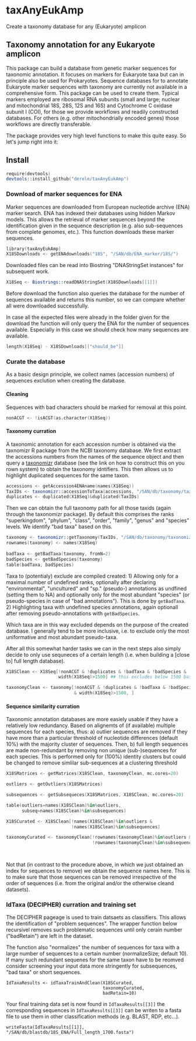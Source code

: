 # taxAnyEukAmp

Create a taxonomy database for any (Eukaryote) amplicon

## Taxonomy annotation for any Eukaryote amplicon

This package can build a database from genetic marker sequences for
taxonomic annotation. It focuses on markers for Eukaryote taxa but can
in principle also be used for Prokaryotes. Sequence databases for to
annotate Eukaryote marker sequences with taxonomy are currently not
available in a comprehensive form. This package can be used to create
them. Typical markers employed are ribosomal RNA subunits (small and
large; nuclear and mitochondrial 18S, 28S, 12S and 16S) and Cytochrome
C oxidase subunit I (COI), for those we provide workflows and readily
constructed databases. For others (e.g. other mitochondrially encoded
genes) those workflows are directly transferable.

The package provides very high level functions to make this quite
easy. So let's jump right into it: 

## Install
```S
require(devtools)
devtools::install_github("derele/taxAnyEukAmp")
```

### Download of marker sequences for ENA

Marker sequences are downloaded from European nucleotide archive (ENA)
marker search. ENA has indexed their databases using hidden Markov
models. This allows the retrieval of marker sequences beyond the
identification given in the sequence description (e.g. also
sub-sequences from complete genomes, etc.). This function downloads
these marker sequences. 


```S
library(taxAnyEukAmp)
X18SDownloads <- getENAdownloads("18S", "/SAN/db/ENA_marker/18S/")
```
Downloaded files can be read into Biostring "DNAStringSet instances"
for subsequent work.

```S
X18Seq <- Biostrings::readDNAStringSet(X18SDownloads[[1]])
```

Before download the function also queries the database for the number
of sequences available and returns this number, so we can compare
whether all were downloaded successfully.

In case all the expected files were already in the folder given for
the download the function will only query the ENA for the number of
sequences available. Especially in this case we should check how many
sequences are available. 

```S
length(X18Seq) - X18SDownloads[["should_be"]] 
```

### Curate the database

As a basic design principle, we collect names (accession numbers) of
sequences exclution when creating the database.

#### Cleaning

Sequences with bad characters should be marked for removal at this
point.

```S
nonACGT <- !isACGT(as.character(X18Seq))
```

#### Taxonomy curration

A taxonomic annotation for each accession number is obtained via the
taxnomizr R package from the NCBI taxonomy database. We first extract
the accessions numbers from the names of the sequence object and then
query a [taxonomizr](https://github.com/sherrillmix/taxonomizr)
database (see the link on how to construct this on you rown system) to
obtain the taxonomy idntifiers. This then allows us to highlight
duplicated sequences for the same taxon.

```S
accessions <- getAccession4ENAname(names(X18Seq))
TaxIDs <- taxonomizr::accessionToTaxa(accessions, "/SAN/db/taxonomy/taxonomizr.sql")
duplicates <- duplicated(X18Seq)&duplicated(TaxIDs)           
```

Then we can obtain the full taxonomy path for all those taxids (again
through the taxonomizr package). By default this comprises the ranks
"superkingdom", "phylum", "class", "order", "family", "genus" and
"species" levels. We identify "bad taxa" based on this.


```S
taxonomy <- taxonomizr::getTaxonomy(TaxIDs, "/SAN/db/taxonomy/taxonomizr.sql")
rownames(taxonomy) <- names(X18Seq)
         
badTaxa <- getBadTaxa(taxonomy, fromN=2)
badSpecies <- getBadSpecies(taxonomy)         
table(badTaxa, badSpecies)
```

Taxa to (potentialy) exclude are compiled created: 1) Allowing only
for a maximal number of undefined ranks, optionally after declaring
"environmental", "uncultured" and "sp."  (pseudo-) annotations as
undfined (setting them to NA) and optionally only for the most
abundant "species" (or pseudo-species in case of "bad
annotations"). This is done by ```getBadTaxa```. 2) Highlighting taxa
with undefined species annotations, again optionall after removing
pseudo-annotations with ```getBadSpecies```.

Which taxa are in this way excluded depends on the purpose of the
created database. I generally tend to be more inclusive, i.e. to
exclude only the most uniformative and most abundant pseudo-taxa.


After all this somewhat harder tasks we can in the next steps also
simply decide to only use sequneces of a certain length (i.e. when
building a [close to] full length database).

```S
X18SClean <- X18Seq[!nonACGT & !duplicates & !badTaxa & !badSpecies &
                    width(X18Seq)>1500] ## this excludes below 1500 bases

taxonomyClean <- taxonomy[!nonACGT & !duplicates & !badTaxa & !badSpecies
                          & width(X18Seq)>1500, ]  
```

#### Sequence similarity curration

Taxonomic annotation databases are more easiely usable if they have a
relatively low redundancy.  Based on alignemts of (if available)
multiple sequences for each species, thus: a) outlier sequences are
removed if they have more than a particular threshold of nucleotide
differences (default 10%) with the majority cluster of
sequences. Then, b) full length sequences are made non-redundant by
removing non unique (sub-)sequences for each species. This is
performed only for (100%) identity clusters but could be changed to
remove simlilar sub-sequences at a clustering threshold


```S
X18SMatrices <- getMatrices(X18SClean, taxonomyClean, mc.cores=20)

outliers <- getOutliers(X18SMatrices)

subsequences <- getSubsequeces(X18SMatrices, X18SClean, mc.cores=20)

table(outliers=names(X18SClean)%in%outliers,
      subseq=names(X18SClean)%in%subsequences)

X18SCurated <- X18SClean[!names(X18SClean)%in%outliers &
                         !names(X18SClean)%in%subsequences]

taxonomyCurated <- taxonomyClean[!rownames(taxonomyClean)%in%outliers &
                                 !rownames(taxonomyClean)%in%subsequences, ]

                         
```

Not that (in contrast to the procedure above, in which we just
obtained an index for sequences to remove) we obtain the sequence
names here. This is to make sure that those sequences can be removed
irrespective of the order of sequences (i.e. from the original and/or
the otherwise cleand datasets).


### IdTaxa (DECIPHER) curration and training set

The DECIPHER pageage is used to train datsaets as classifiers. This
allows the identification of "problem sequences". The wrapper function
below recursivel removes such problematic sequences until only cerain
number ("badRetain") are left in the dataset.

The function also "normalizes" the number of sequences for taxa with a
large number of sequences to a certain number (normalizeSize; default
10). If many such redundant sequenes for the same taxon have to be
reomved consider screening your input data more stringently for
subsequences, "bad taxa" or short sequences. 


```
IdTaxaResults <- idTaxaTrainAndClean(X18SCurated, 
                                     taxonomyCurated,
                                     badRetain=10)
```

Your final training data set is now found in ```IdTaxaResults[[3]]```
the corresponding sequences in ```IdTaxaResults[[3]]``` can be writen
to a fasta file to use them in other classification methods
(e.g. BLAST, RDP, etc...).

```
writeFasta(IdTaxaResults[[1]], "/SAN/db/blastdb/18S_ENA/Full_length_1700.fasta")
```
